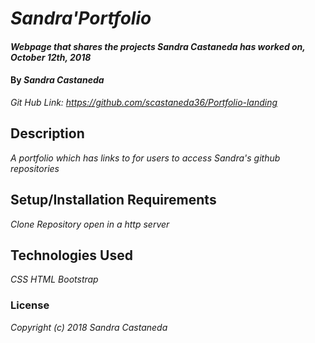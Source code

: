 # _Sandra'Portfolio_

#### _Webpage that shares the projects Sandra Castaneda has worked on, October 12th, 2018_

#### By _**Sandra Castaneda**_
_Git Hub Link: https://github.com/scastaneda36/Portfolio-landing_
## Description

_A portfolio which has links to for users to access Sandra's github repositories_

## Setup/Installation Requirements

_Clone Repository_
_open in a http server_

## Technologies Used

_CSS_
_HTML_
_Bootstrap_

### License
_Copyright (c) 2018 Sandra Castaneda_
